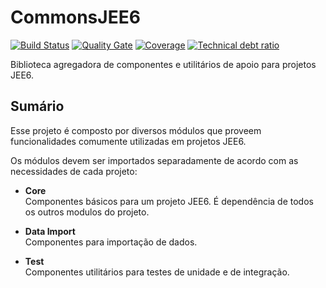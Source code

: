 # CommonsJEE6

[![Build Status][sonar-travis-ci-badge]][sonar-travis-ci-link] 
[![Quality Gate][sonar-quality-gate-badge]][sonar-quality-gate-link]
[![Coverage][sonar-coverage-badge]][sonar-coverage-link]
[![Technical debt ratio][sonar-technical-debt-badge]][sonar-technical-debt-link]

Biblioteca agregadora de componentes e utilitários de apoio para projetos JEE6.

## Sumário

Esse projeto é composto por diversos módulos que proveem funcionalidades comumente utilizadas em projetos JEE6.

Os módulos devem ser importados separadamente de acordo com as necessidades de cada projeto:

* **Core**<br>
  Componentes básicos para um projeto JEE6. É dependência de todos os outros modulos do projeto.

* **Data Import**<br>
  Componentes para importação de dados.

* **Test**<br>
  Componentes utilitários para testes de unidade e de integração.

[sonar-travis-ci-badge]: https://travis-ci.org/sergiopuntar/CommonsJEE6.svg?branch=master
[sonar-travis-ci-link]: https://travis-ci.org/sergiopuntar/CommonsJEE6

[sonar-quality-gate-badge]: https://sonarcloud.io/api/badges/gate?key=br.com.sgpf:commons-jee6
[sonar-quality-gate-link]: http://sonarcloud.io/dashboard/index/br.com.sgpf:commons-jee6

[sonar-coverage-badge]: https://sonarcloud.io/api/badges/measure?key=br.com.sgpf:commons-jee6&metric=coverage
[sonar-coverage-link]: https://sonarcloud.io/component_measures/domain/Coverage?id=br.com.sgpf:commons-jee6

[sonar-technical-debt-badge]: https://sonarcloud.io/api/badges/measure?key=br.com.sgpf:commons-jee6&metric=sqale_debt_ratio
[sonar-technical-debt-link]: https://sonarcloud.io/component_measures/metric/sqale_index/list?id=br.com.sgpf:commons-jee6